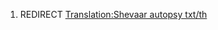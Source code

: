1.  REDIRECT [Translation:Shevaar autopsy
    txt/th](Translation:Shevaar_autopsy_txt/th "wikilink")